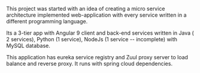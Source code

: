 This project was started with an idea of creating a micro service architecture implemented web-application with every 
service written in a different programming language.

Its a 3-tier app with Angular 9 client and back-end services written in Java ( 2 services),
            Python (1 service),
             NodeJs (1 service -- incomplete) with MySQL database.

This application has eureka service registry and Zuul proxy server to load balance and reverse proxy. It runs with spring cloud dependencies.


